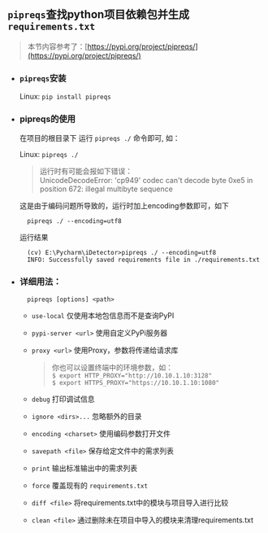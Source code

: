 ## `pipreqs`查找python项目依赖包并生成`requirements.txt`

> 本节内容参考了：[https://pypi.org/project/pipreqs/](https://pypi.org/project/pipreqs/)
 </file></file></file></charset></dirs></url></url></path>

- ### `pipreqs`安装

    Linux: `pip install pipreqs`


- ### pipreqs的使用

    在项目的根目录下 运行 ```pipreqs ./``` 命令即可, 如：

    Linux: `pipreqs ./`

    > 运行时有可能会报如下错误：   
    UnicodeDecodeError: 'cp949' codec can't decode byte 0xe5 in position 672: illegal multibyte sequence

    这是由于编码问题所导致的，运行时加上encoding参数即可，如下

        pipreqs ./ --encoding=utf8

    运行结果

        (cv) E:\Pycharm\iDetector>pipreqs ./ --encoding=utf8
        INFO: Successfully saved requirements file in ./requirements.txt


- ### 详细用法：

        pipreqs [options] <path>

    - ```use-local``` 仅使用本地包信息而不是查询PyPI

    - ```pypi-server <url>``` 使用自定义PyPi服务器

    - ```proxy <url>``` 使用Proxy，参数将传递给请求库

        > 你也可以设置终端中的环境参数，如：   
        ```$ export HTTP_PROXY="http://10.10.1.10:3128"```   
        ```$ export HTTPS_PROXY="https://10.10.1.10:1080"```

    - ```debug``` 打印调试信息

    - ```ignore <dirs>...``` 忽略额外的目录

    - ```encoding <charset>``` 使用编码参数打开文件

    - ```savepath <file>``` 保存给定文件中的需求列表

    - ```print``` 输出标准输出中的需求列表

    - ```force``` 覆盖现有的 ```requirements.txt```

    - ```diff <file>``` 将requirements.txt中的模块与项目导入进行比较

    - ```clean <file>``` 通过删除未在项目中导入的模块来清理requirements.txt

